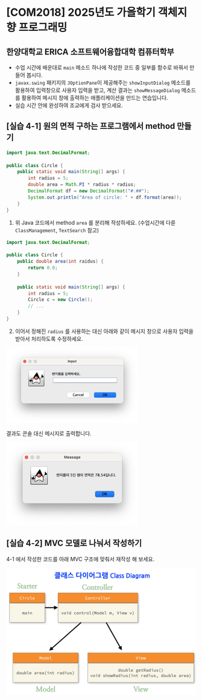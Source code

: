 # [COM2018] 2025년도 가을학기 객체지향 프로그래밍
## 한양대학교 ERICA 소프트웨어융합대학 컴퓨터학부

- 수업 시간에 배운대로 `main` 메소드 하나에 작성한 코드 중 일부를 함수로 바꿔서 만들어 봅시다. 
- `javax.swing` 패키지의 `JOptionPane`이 제공해주는 `showInputDialog` 메소드를 활용하여 입력창으로 사용자 입력을 받고, 계산 결과는 `showMessageDialog` 메소드를 활용하여 메시지 창에 출력하는 애플리케이션을 만드는 연습입니다.
- 실습 시간 안에 완성하여 조교에게 검사 받으세요.

## [실습 4-1] 원의 면적 구하는 프로그램에서 method 만들기

```java
import java.text.DecimalFormat;

public class Circle {
    public static void main(String[] args) {
        int radius = 5;
        double area = Math.PI * radius * radius;
        DecimalFormat df = new DecimalFormat("#.##");
        System.out.println("Area of circle: " + df.format(area));
    }
}
```

1. 위 Java 코드에서 method `area` 를 분리해 작성하세요. (수업시간에 다룬 `ClassManagement`, `TextSearch` 참고)
```java
import java.text.DecimalFormat;

public class Circle {
    public double area(int raidus) {
        return 0.0;    
    }
    
    public static void main(String[] args) {
        int radius = 5;
        Circle c = new Circle();
        // ...
    }
}
```

2. 이어서 정해진 `radius` 를 사용하는 대신 
아래와 같이 메시지 창으로 사용자 입력을 받아서 처리하도록 수정하세요.
 
<img src="./img/1-in.png" width="350">

결과도 콘솔 대신 메시지로 출력합니다.

<img src="./img/1-out.png" width="350">

## [실습 4-2] MVC 모델로 나눠서 작성하기

4-1 에서 작성한 코드를 아래 MVC 구조에 맞춰서 재작성 해 보세요.

<img src="./img/classdiagram.png" width="600">
